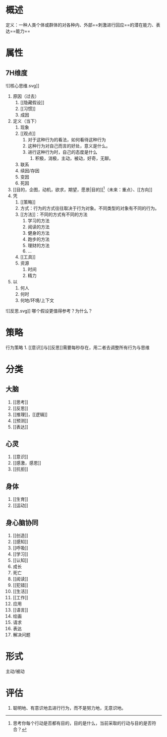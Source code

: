 # 概述
定义：一种人类个体或群体的对各种内、外部==刺激进行回应==的潜在能力、表达==能力==
# 属性
## 7H维度
![[核心思维.svg]]
1. 原因（过去）
	1. [[隐藏假设]]
	2. [[习惯]]
	3. 成因
2. 定义（当下）
	1. 现象
	2. [[观点]] 
		1. 对于这种行为的看法，如何看待这种行为
		2. 这种行为对自己而言的好处，意义是什么。
		3. 进行这种行为时，自己的态度是什么
			1. 积极，消极，主动，被动，好奇，无聊。
	3. 联系
	4. 续因/存因
	5. 变因
	6. 死因
3. [[目的，企图，动机，欲求，期望，愿景|目的]][^1]（未来：重点）、[[方向]] 
4. 凭
	1. [[策略]] 
	2. 方式：行为的方式往往取决于行为对象。不同类型的对象有不同的行为。
	3. [[方法]]：不同的方式有不同的方法
		1. 学习的方法
		2. 阅读的方法
		3. 健身的方法
		4. 跑步的方法
		5. 理财的方法
		6. ...
	4. [[工具]] 
	5. 资源
		1. 时间
		2. 精力
5. 以
	1. 何人
	2. 何时
	3. 何地/环境/上下文

![[反思.svg]]
哪个假设更值得参考？为什么？
# 策略
行为策略
	1. [[意识]]与[[反思]]需要每秒存在，用二者去调整所有行为与思维
# 分类
## 大脑
1. [[思考]] 
2. [[反思]] 
3. [[推理]]，[[逻辑]] 
4. [[预测]] 
5. [[表达]] 
## 心灵
1. [[意识]]
2. [[感激，感恩]]
3. [[抗拒]]
## 身体
1. [[生育]]
2. [[运动]]
## 身心脑协同
1. [[创造]]
2. [[感知]]
3. [[呼吸]]
4. [[学习]]
5. [[认知]]
6. 成长
7. 死亡
8. [[阅读]]
9. [[犯错]]
10. [[生活]]
11. [[工作]]
12. 应用
13. [[语言]]
14. 绘画
15. 请求
16. 表达
17. 解决问题

# 形式
 主动/被动
 
# 评估
1. 聪明地、有意识地去进行行为，而不是努力地，无意识地。

[^1]: 思考你每个行动是否都有目的，目的是什么，当前采取的行动与目的是否符合？